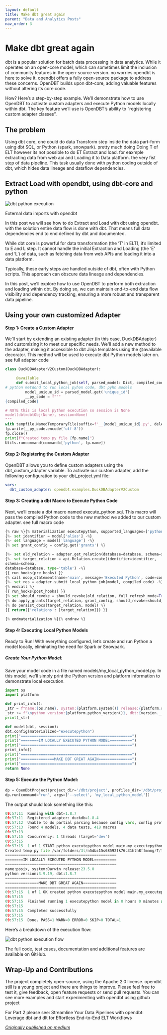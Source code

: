 ```yaml
---
layout: default
title: Make dbt great again
parent: "Data and Analytics Posts"
nav_order: 3
---
```


# Make dbt great again

dbt is a popular solution for batch data processing in data analytics. While it operates on an open-core model, which can sometimes limit the inclusion of community features in the open-source version. no worries opendbt is here to solve it. opendbt offers a fully open-source package to address these concerns. OpenDBT builds upon dbt-core, adding valuable features without altering its core code.

How? Here’s a step-by-step example. We’ll demonstrate how to use OpenDBT to activate custom adapters and execute Python models locally within dbt. The key feature we’ll use is OpenDBT’s ability to “registering custom adapter classes”.

## The problem

Using dbt core, one could do data Transform step inside the data part-form using dbt SQL, or Python (spark, snowpark). pretty much doing Doing T of ELT however its not possible to do ET Extract and load. for eaxmple extracting data from web api and Loading it to Data platform. the very fist step of data pipeline. This task usually done with python coding outside of dbt, which hides data lineage and dataflow dependencies.

## Extract Load with opendbt, using dbt-core and python

![dbt python execution](https://github.com/memiiso/opendbt/blob/623913e5ef11febb6b75aab8e74bdb903492141e/docs/assets/dbt-local-python.png?raw=true)

External data imports with opendbt

In this post we will see how to do Extract and Load with dbt using opendbt. with the solution entire data flow is done with dbt. That means full data dependencies end to end defined by dbt and documented.

While dbt core is powerful for data transformation (the ‘T’ in ELT), it’s limited to E and L step. It cannot handle the initial Extraction and Loading (the ‘E’ and ‘L’) of data, such as fetching data from web APIs and loading it into a data platform.

Typically, these early steps are handled outside of dbt, often with Python scripts. This approach can obscure data lineage and dependencies.

In this post, we’ll explore how to use OpenDBT to perform both extraction and loading within dbt. By doing so, we can maintain end-to-end data flow visibility and dependency tracking, ensuring a more robust and transparent data pipeline.

## Using your own customized Adapter

#### Step 1: Create a Custom Adapter

We’ll start by extending an existing adapter (in this case, DuckDBAdapter) and customizing it to meet our specific needs. We'll add a new method to the adapter, making it accessible to dbt Jinja templates using the @available decorator. This method will be used to execute dbt Python models later on. see full adapter code

```python
class DuckDBAdapterV2Custom(DuckDBAdapter):

     @available 
     def submit_local_python_job(self, parsed_model: Dict, compiled_code: str): 
# python metdond to run local pyhon code, dbt pyhn models
         model_unique_id = parsed_model.get('unique_id') 
         __py_code = f""" 
{compiled_code}

# NOTE this is local python execution so session is None
model(dbt=dbtObj(None), session=None)
"""
with tempfile.NamedTemporaryFile(suffix=f'__{model_unique_id}.py', delete=False) as fp:
fp.write(__py_code.encode('utf-8'))
fp.close()
print(f"Created temp py file {fp.name}")
Utils.runcommand(command=['python', fp.name])
```

#### Step 2: Registering the Custom Adapter
OpenDBT allows you to define custom adapters using the dbt_custom_adapter variable. To activate our custom adapter, add the following configuration to your dbt_project.yml file:

```yaml
vars:
  dbt_custom_adapter: opendbt.examples.DuckDBAdapterV2Custom
```

#### Step 3: Creating a dbt Macro to Execute Python Code

Next, we’ll create a dbt macro named execute_python.sql. This macro will pass the compiled Python code to the new method we added to our custom adapter. see full macro code

```python
{% raw %}{% materialization executepython, supported_languages=['python']%}
{%- set identifier = model['alias'] -%}
{%- set language = model['language'] -%}
{% set grant_config = config.get('grants') %}

{%- set old_relation = adapter.get_relation(database=database, schema=schema, identifier=identifier) -%}
{%- set target_relation = api.Relation.create(identifier=identifier,
schema=schema,
database=database, type='table') -%}
{{ run_hooks(pre_hooks) }}
{% call noop_statement(name='main', message='Executed Python', code=compiled_code, rows_affected=-1, res=None) %}
{%- set res = adapter.submit_local_python_job(model, compiled_code) -%}
{% endcall %}
{{ run_hooks(post_hooks) }}
{% set should_revoke = should_revoke(old_relation, full_refresh_mode=True) %}
{% do apply_grants(target_relation, grant_config, should_revoke=should_revoke) %}
{% do persist_docs(target_relation, model) %}
{{ return({'relations': [target_relation]}) }}

{% endmaterialization %}{% endraw %}
```

#### Step 4: Executing Local Python Models

Ready to Run! With everything configured, let’s create and run Python a model locally, eliminating the need for Spark or Snowpark.

##### Create Your Python Model:

Save your model code in a file named models/my_local_python_model.py. In this model, we’ll simply print the Python version and platform information to demonstrate local execution.

```python
import os
import platform

def print_info():
_str = f"name:{os.name}, system:{platform.system()} release:{platform.release()}"
_str += f"\npython version:{platform.python_version()}, dbt:{version.__version__}"
print(_str)

def model(dbt, session):
dbt.config(materialized="executepython")
print("==================================================")
print("========IM LOCALLY EXECUTED PYTHON MODEL==========")
print("==================================================")
print_info()
print("==================================================")
print("===============MAKE DBT GREAT AGAIN===============")
print("==================================================")
return None
```

#### Step 5: Execute the Python Model:

```python
dp = OpenDbtProject(project_dir='/dbt/project', profiles_dir='/dbt/project')
dp.run(command="run", args=['--select', 'my_local_python_model'])
```

The output should look something like this:

```python
09:57:11  Running with dbt=1.8.7
09:57:11  Registered adapter: duckdb=1.8.4
09:57:12  Unable to do partial parsing because config vars, config profile, or config target have changed
09:57:13  Found 4 models, 4 data tests, 418 macros
09:57:13  
09:57:15  Concurrency: 1 threads (target='dev')
09:57:15  
09:57:15  1 of 1 START python executepython model main.my_executepython_dbt_model ........ [RUN]
Created temp py file /var/folders/3l/n5dbz15s68592fk76c31hth8ffmnng/T/tmp4l6hufwl__model.dbttest.my_executepython_dbt_model.py
==================================================
========IM LOCALLY EXECUTED PYTHON MODEL==========
==================================================
name:posix, system:Darwin release:23.5.0
python version:3.9.19, dbt:1.8.7
==================================================
===============MAKE DBT GREAT AGAIN===============
==================================================
09:57:15  1 of 1 OK created python executepython model main.my_executepython_dbt_model ... [Executed Python in 0.51s]
09:57:15  
09:57:15  Finished running 1 executepython model in 0 hours 0 minutes and 2.53 seconds (2.53s).
09:57:15  
09:57:15  Completed successfully
09:57:15  
09:57:15  Done. PASS=1 WARN=0 ERROR=0 SKIP=0 TOTAL=1
```

Here’s a breakdown of the execution flow:

![dbt python execution flow](https://github.com/memiiso/opendbt/blob/main/docs/assets/dbt-custom-adapter-python.png?raw=true)

The full code, test cases, documentation and additional features are available on GitHub.

## Wrap-Up and Contributions

The project completely open-source, using the Apache 2.0 license. opendbt still is a young project and there are things to improve. Please feel free to test it, give feedback, open feature requests or send pull requests. You can see more examples and start experimenting with opendbt using github project

For Part 2 please see: Streamline Your Data Pipelines with opendbt: Leverage dbt and dlt for Effortless End-to-End ELT Workflows

_[Originally published on medium](https://medium.com/@ismail-simsek/make-dbt-great-again-ec34f3b661f5)_

